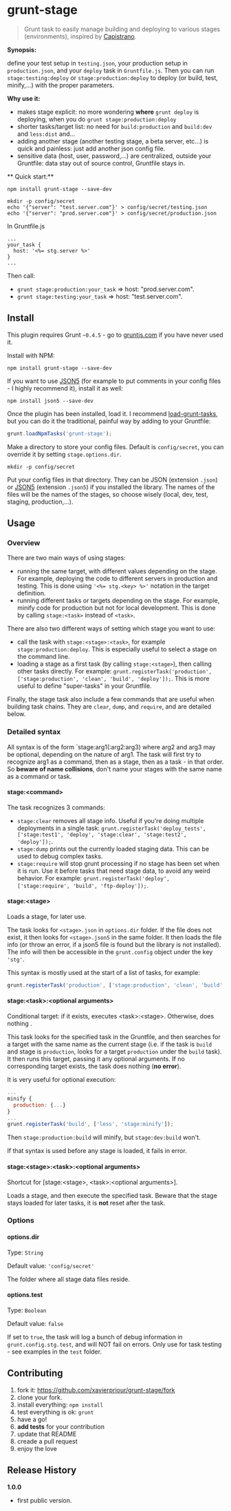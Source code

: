 # grunt-stage

> Grunt task to easily manage building and deploying to various stages (environments), inspired by [Capistrano](http://capistranorb.com/).

**Synopsis:**

define your test setup in `testing.json`, your production setup in `production.json`, and your `deploy` task in `Gruntfile.js`.
Then you can run `stage:testing:deploy` or `stage:production:deploy` to deploy (or build, test, minify,...) with the proper parameters.

**Why use it:**

- makes stage explicit: no more wondering **where** `grunt deploy` is deploying, when you do `grunt stage:production:deploy`
- shorter tasks/target list: no need for `build:production` and `build:dev` and `less:dist` and...
- adding another stage (another testing stage, a beta server, etc...) is quick and painless: just add another json config file.
- sensitive data (host, user, password,...) are centralized, outside your Gruntfile: data stay out of source control, Gruntfile stays in.

** Quick start:**

```shell
npm install grunt-stage --save-dev

mkdir -p config/secret
echo '{"server": "test.server.com"}' > config/secret/testing.json
echo '{"server": "prod.server.com"}' > config/secret/production.json
```

In Gruntfile.js
```
...
your_task {
  host: '<%= stg.server %>'
}
...
```

Then call:
- `grunt stage:production:your_task` => host: "prod.server.com".
- `grunt stage:testing:your_task` => host: "test.server.com".

## Install
This plugin requires Grunt `~0.4.5` - go to [gruntjs.com](http://gruntjs.com/getting-started) if you have never used it.

Install with NPM:
```shell
npm install grunt-stage --save-dev
```

If you want to use [JSON5](http://json5.org/) (for example to put comments in your config files - I highly recommend it), install it as well:
```shell
npm install json5 --save-dev
```

Once the plugin has been installed, load it.
I recommend [load-grunt-tasks](https://www.npmjs.org/package/load-grunt-tasks),
but you can do it the traditional, painful way by adding to your Gruntfile:
```js
grunt.loadNpmTasks('grunt-stage');
```

Make a directory to store your config files.
Default is `config/secret`, you can override it by setting `stage.options.dir`.
```shell
mkdir -p config/secret
```

Put your config files in that directory.
They can be JSON (extension `.json`) or [JSON5](http://json5.org/) (extension `.json5`) if you installed the library.
The names of the files will be the names of the stages, so choose wisely
(local, dev, test, staging, production,...).

## Usage

### Overview

There are two main ways of using stages:
- running the same target, with different values depending on the stage.
For example, deploying the code to different servers in production and testing.
This is done using `'<%= stg.<key> %>'` notation in the target definition.
- running different tasks or targets depending on the stage. For example,
minify code for production but not for local development.
This is done by calling `stage:<task>` instead of `<task>`.

There are also two different ways of setting which stage you want to use:
- call the task with `stage:<stage>:<task>`, for example `stage:production:deploy`.
This is especially useful to select a stage on the command line.
- loading a stage as a first task (by calling `stage:<stage>`), then calling other tasks directly.
For example:
`grunt.registerTask('production', ['stage:production', 'clean', 'build', 'deploy']);`.
This is more useful to define "super-tasks" in your Gruntfile.

Finally, the stage task also include a few commands that are useful when building task chains.
They are `clear`, `dump`, and `require`, and are detailed below.

### Detailed syntax

All syntax is of the form `stage:arg1(:arg2:arg3) where arg2 and arg3 may be optional,
depending on the nature of arg1.
The task will first try to recognize arg1 as a command, then as a stage, then as a task - in that order.
So **beware of name collisions**, don't name your stages with the same name as a command or task.

#### stage:\<command\>
The task recognizes 3 commands:
- `stage:clear` removes all stage info. Useful if you're doing multiple deployments in a single task:
`grunt.registerTask('deploy_tests', ['stage:test1', 'deploy', 'stage:clear', 'stage:test2', 'deploy']);`.
- `stage:dump` prints out the currently loaded staging data. This can be used to debug complex tasks.
- `stage:require` will stop grunt processing if no stage has been set when it is run.
Use it before tasks that need stage data, to avoid any weird behavior.
For example: `grunt.registerTask('deploy', ['stage:require', 'build', 'ftp-deploy']);`.

#### stage:\<stage\>
Loads a stage, for later use.

The task looks for `<stage>.json` in `options.dir` folder.
If the file does not exist, it then looks for `<stage>.json5` in the same folder.
It then loads the file info (or throw an error, if a json5 file is found but the library is not installed).
The info will then be accessible in the `grunt.config` object under the key `'stg'`.

This syntax is mostly used at the start of a list of tasks, for example:
```js
grunt.registerTask('production', ['stage:production', 'clean', 'build', 'deploy']);
```

#### stage:\<task\>:\<optional arguments\>
Conditional target: if it exists, executes \<task\>:\<stage\>. Otherwise, does nothing .

This task looks for the specified task in the Gruntfile,
and then searches for a target with the same name as the current stage
(i.e. if the task is `build` and stage is `production`, looks for a target `production` under the `build` task).
It then runs this target, passing it any optional arguments.
If no corresponding target exists, the task does nothing (**no error**).

It is very useful for optional execution:
```js
...
minify {
  production: {...}
}
...
grunt.registerTask('build', ['less', 'stage:minify']);
```
Then `stage:production:build` will minify, but `stage:dev:build` won't.

If that syntax is used before any stage is loaded, it fails in error.

#### stage:\<stage\>:\<task\>:\<optional arguments\>
Shortcut for [stage:\<stage\>, \<task\>:\<optional arguments\>].

Loads a stage, and then execute the specified task.
Beware that the stage stays loaded for later tasks,
it is **not** reset after the task.

### Options

#### options.dir
Type: `String`

Default value: `'config/secret'`

The folder where all stage data files reside.

#### options.test
Type: `Boolean`

Default value: `false`

If set to `true`, the task will log a bunch of debug information in `grunt.config.stg.test`,
and will NOT fail on errors.
Only use for task testing - see examples in the `test` folder.

## Contributing
1. fork it: https://github.com/xavierpriour/grunt-stage/fork
2. clone your fork.
3. install everything: `npm install`
4. test everything is ok: `grunt`
5. have a go!
6. **add tests** for your contribution
7. update that README
8. creade a pull request
9. enjoy the love

## Release History
__1.0.0__

  * first public version.

